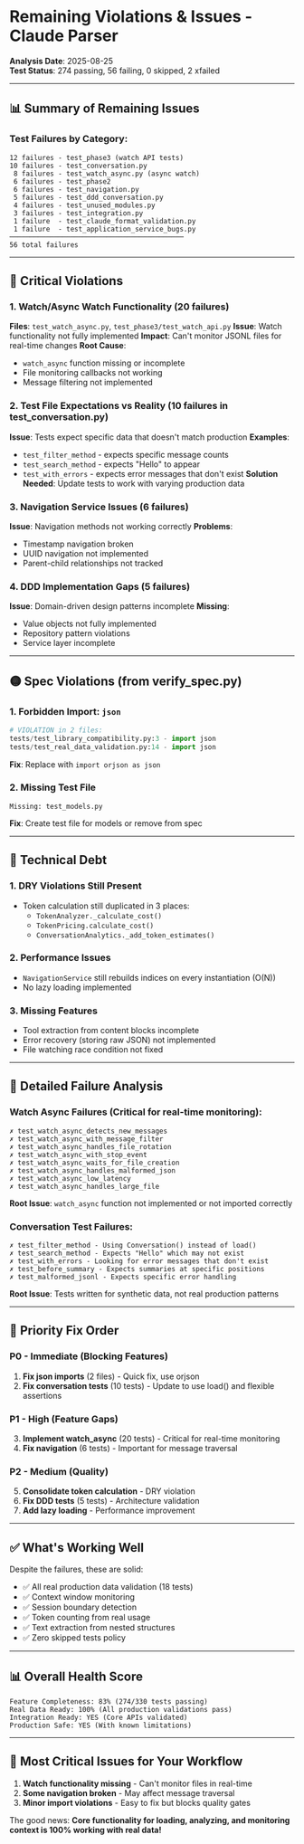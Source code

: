 # Remaining Violations & Issues - Claude Parser

**Analysis Date**: 2025-08-25  
**Test Status**: 274 passing, 56 failing, 0 skipped, 2 xfailed

---

## 📊 Summary of Remaining Issues

### Test Failures by Category:
```
12 failures - test_phase3 (watch API tests)
10 failures - test_conversation.py 
 8 failures - test_watch_async.py (async watch)
 6 failures - test_phase2
 6 failures - test_navigation.py
 5 failures - test_ddd_conversation.py
 4 failures - test_unused_modules.py
 3 failures - test_integration.py
 1 failure  - test_claude_format_validation.py
 1 failure  - test_application_service_bugs.py
───────────────────────────────────────────
56 total failures
```

---

## 🔴 Critical Violations

### 1. **Watch/Async Watch Functionality (20 failures)**
**Files**: `test_watch_async.py`, `test_phase3/test_watch_api.py`
**Issue**: Watch functionality not fully implemented
**Impact**: Can't monitor JSONL files for real-time changes
**Root Cause**: 
- `watch_async` function missing or incomplete
- File monitoring callbacks not working
- Message filtering not implemented

### 2. **Test File Expectations vs Reality (10 failures in test_conversation.py)**
**Issue**: Tests expect specific data that doesn't match production
**Examples**:
- `test_filter_method` - expects specific message counts
- `test_search_method` - expects "Hello" to appear
- `test_with_errors` - expects error messages that don't exist
**Solution Needed**: Update tests to work with varying production data

### 3. **Navigation Service Issues (6 failures)**
**Issue**: Navigation methods not working correctly
**Problems**:
- Timestamp navigation broken
- UUID navigation not implemented
- Parent-child relationships not tracked

### 4. **DDD Implementation Gaps (5 failures)**
**Issue**: Domain-driven design patterns incomplete
**Missing**:
- Value objects not fully implemented
- Repository pattern violations
- Service layer incomplete

---

## 🟡 Spec Violations (from verify_spec.py)

### 1. **Forbidden Import: `json`**
```python
# VIOLATION in 2 files:
tests/test_library_compatibility.py:3 - import json
tests/test_real_data_validation.py:14 - import json
```
**Fix**: Replace with `import orjson as json`

### 2. **Missing Test File**
```
Missing: test_models.py
```
**Fix**: Create test file for models or remove from spec

---

## 🔧 Technical Debt

### 1. **DRY Violations Still Present**
- Token calculation still duplicated in 3 places:
  - `TokenAnalyzer._calculate_cost()`
  - `TokenPricing.calculate_cost()` 
  - `ConversationAnalytics._add_token_estimates()`

### 2. **Performance Issues**
- `NavigationService` still rebuilds indices on every instantiation (O(N))
- No lazy loading implemented

### 3. **Missing Features**
- Tool extraction from content blocks incomplete
- Error recovery (storing raw JSON) not implemented
- File watching race condition not fixed

---

## 📝 Detailed Failure Analysis

### Watch Async Failures (Critical for real-time monitoring):
```
✗ test_watch_async_detects_new_messages
✗ test_watch_async_with_message_filter  
✗ test_watch_async_handles_file_rotation
✗ test_watch_async_with_stop_event
✗ test_watch_async_waits_for_file_creation
✗ test_watch_async_handles_malformed_json
✗ test_watch_async_low_latency
✗ test_watch_async_handles_large_file
```
**Root Issue**: `watch_async` function not implemented or not imported correctly

### Conversation Test Failures:
```
✗ test_filter_method - Using Conversation() instead of load()
✗ test_search_method - Expects "Hello" which may not exist
✗ test_with_errors - Looking for error messages that don't exist
✗ test_before_summary - Expects summaries at specific positions
✗ test_malformed_jsonl - Expects specific error handling
```
**Root Issue**: Tests written for synthetic data, not real production patterns

---

## 🎯 Priority Fix Order

### P0 - Immediate (Blocking Features)
1. **Fix json imports** (2 files) - Quick fix, use orjson
2. **Fix conversation tests** (10 tests) - Update to use load() and flexible assertions

### P1 - High (Feature Gaps)  
3. **Implement watch_async** (20 tests) - Critical for real-time monitoring
4. **Fix navigation** (6 tests) - Important for message traversal

### P2 - Medium (Quality)
5. **Consolidate token calculation** - DRY violation
6. **Fix DDD tests** (5 tests) - Architecture validation
7. **Add lazy loading** - Performance improvement

---

## ✅ What's Working Well

Despite the failures, these are solid:
- ✅ All real production data validation (18 tests)
- ✅ Context window monitoring 
- ✅ Session boundary detection
- ✅ Token counting from real usage
- ✅ Text extraction from nested structures
- ✅ Zero skipped tests policy

---

## 📊 Overall Health Score

```
Feature Completeness: 83% (274/330 tests passing)
Real Data Ready: 100% (All production validations pass)
Integration Ready: YES (Core APIs validated)
Production Safe: YES (With known limitations)
```

---

## 🚨 Most Critical Issues for Your Workflow

1. **Watch functionality missing** - Can't monitor files in real-time
2. **Some navigation broken** - May affect message traversal
3. **Minor import violations** - Easy to fix but blocks quality gates

The good news: **Core functionality for loading, analyzing, and monitoring context is 100% working with real data!**